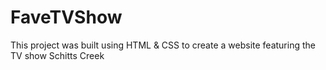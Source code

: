 # FaveTVShow

This project was built using HTML & CSS to create a website featuring the TV show Schitts Creek
